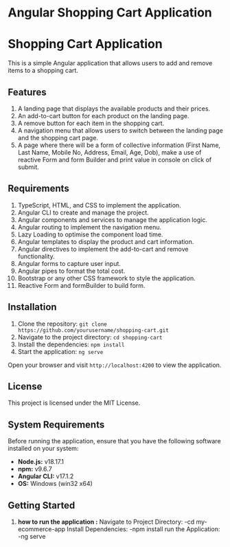 # Angular Shopping Cart Application

# Shopping Cart Application

This is a simple Angular application that allows users to add and remove items to a shopping cart.

## Features

1. A landing page that displays the available products and their prices.
2. An add-to-cart button for each product on the landing page.
3. A remove button for each item in the shopping cart.
4. A navigation menu that allows users to switch between the landing page and the shopping cart page.
5. A page where there will be a form of collective information (First Name, Last Name, Mobile No, Address, Email, Age, Dob), make a use of reactive Form and form Builder and print value in console on click of submit.

## Requirements

1. TypeScript, HTML, and CSS to implement the application.
2. Angular CLI to create and manage the project.
3. Angular components and services to manage the application logic.
4. Angular routing to implement the navigation menu.
5. Lazy Loading to optimise the component load time.
6. Angular templates to display the product and cart information.
7. Angular directives to implement the add-to-cart and remove functionality.
8. Angular forms to capture user input.
9. Angular pipes to format the total cost.
10. Bootstrap or any other CSS framework to style the application.
11. Reactive Form and formBuilder to build form.

## Installation

1. Clone the repository: `git clone https://github.com/yourusername/shopping-cart.git`
2. Navigate to the project directory: `cd shopping-cart`
3. Install the dependencies: `npm install`
4. Start the application: `ng serve`

Open your browser and visit `http://localhost:4200` to view the application.

## License

This project is licensed under the MIT License.


## System Requirements

Before running the application, ensure that you have the following software installed on your system:

- **Node.js:** v18.17.1
- **npm:** v9.6.7
- **Angular CLI:** v17.1.2
- **OS:** Windows (win32 x64)

## Getting Started

1. **how to run the application :**
  Navigate to Project Directory:
  -cd my-ecommerce-app
  Install Dependencies:
  -npm install
  run the Application:
  -ng serve

